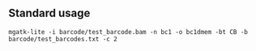 
## Standard usage

```
mgatk-lite -i barcode/test_barcode.bam -n bc1 -o bc1dmem -bt CB -b barcode/test_barcodes.txt -c 2

```
